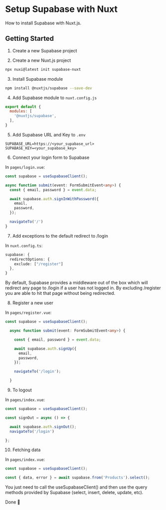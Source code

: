 # Setup Supabase with Nuxt

How to install Supabase with Nuxt.js.

## Getting Started

1. Create a new Supabase project

2. Create a new Nuxt.js project

```bash
npx nuxi@latest init supabase-nuxt
```

3. Install Supabase module

```bash
npm install @nuxtjs/supabase --save-dev
```

4. Add Supabase module to `nuxt.config.js`

```js
export default {
  modules: [
    '@nuxtjs/supabase',
  ],
}
```

5. Add Supabase URL and Key to `.env`

```
SUPABASE_URL=https://<your_supabase_url>
SUPABASE_KEY=<your_supabase_key>
```

6. Connect your login form to Supabase

In `pages/login.vue`:

```typescript
const supabase = useSupabaseClient();

async function submit(event: FormSubmitEvent<any>) {
  const { email, password } = event.data;

  await supabase.auth.signInWithPassword({
    email,
    password,
  });

  navigateTo('/')
}
```

7. Add exceptions to the default redirect to /login

In `nuxt.config.ts`:

```typescript
supabase: {
  redirectOptions: {
    exclude: ["/register"]
  },
}
```

By default, Supabase provides a middleware out of the box which will redirect any page to /login if a user has not logged in. By excluding /register you are able to hit that page without being redirected. 

8. Register a new user

In `pages/register.vue`:

```typescript
const supabase = useSupabaseClient();

  async function submit(event: FormSubmitEvent<any>) {

    const { email, password } = event.data;

    await supabase.auth.signUp({
      email,
      password,
    });

    navigateTo('/login');

  }
```

9. To logout

In `pages/index.vue`:

```typescript
const supabase = useSupabaseClient();

const signOut = async () => {

  await supabase.auth.signOut();
  navigateTo('/login')

};
```

10. Fetching data

In `pages/index.vue`:

```typescript
const supabase = useSupabaseClient();

const { data, error } = await supabase.from('Products').select();
```

You just need to call the useSupabaseClient() and then use the query methods provided by Supabase (select, insert, delete, update, etc).

Done 🚀
